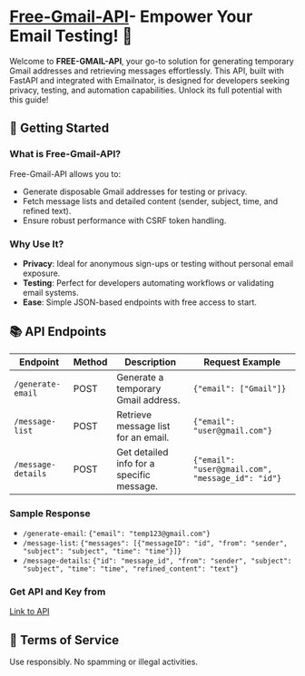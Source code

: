 # [Free-Gmail-API](https://rapidapi.com/canvabouys/api/free-gmail-api)- Empower Your Email Testing! 🌟

Welcome to **FREE-GMAIL-API**, your go-to solution for generating temporary Gmail addresses and retrieving messages effortlessly. This API, built with FastAPI and integrated with Emailnator, is designed for developers seeking privacy, testing, and automation capabilities. Unlock its full potential with this guide!

## 🚀 Getting Started

### What is Free-Gmail-API?
Free-Gmail-API allows you to:
- Generate disposable Gmail addresses for testing or privacy.
- Fetch message lists and detailed content (sender, subject, time, and refined text).
- Ensure robust performance with CSRF token handling.
### Why Use It?
- **Privacy**: Ideal for anonymous sign-ups or testing without personal email exposure.
- **Testing**: Perfect for developers automating workflows or validating email systems.
- **Ease**: Simple JSON-based endpoints with free access to start.

## 📚 API Endpoints

| Endpoint           | Method | Description                              | Request Example                          |
|--------------------|--------|------------------------------------------|------------------------------------------|
| `/generate-email`  | POST   | Generate a temporary Gmail address.      | `{"email": ["Gmail"]}`                |
| `/message-list`    | POST   | Retrieve message list for an email.      | `{"email": "user@gmail.com"}`           |
| `/message-details` | POST   | Get detailed info for a specific message.| `{"email": "user@gmail.com", "message_id": "id"}` |

### Sample Response
- `/generate-email`: `{"email": "temp123@gmail.com"}`
- `/message-list`: `{"messages": [{"messageID": "id", "from": "sender", "subject": "subject", "time": "time"}]}`
- `/message-details`: `{"id": "message_id", "from": "sender", "subject": "subject", "time": "time", "refined_content": "text"}`

### Get API and Key from
[Link to API](https://rapidapi.com/canvabouys/api/free-gmail-api)

## 📜 Terms of Service
Use responsibly. No spamming or illegal activities.
